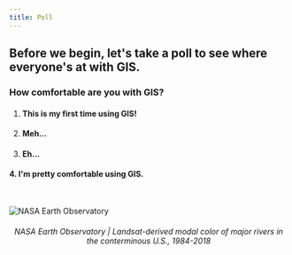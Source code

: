 ```yaml
---
title: Poll
---
```


## Before we begin, let's take a poll to see where everyone's at with GIS.

### How comfortable are you with GIS?

1. #### This is my first time using GIS!

2. #### Meh...

3. #### Eh...

#### 4. I'm pretty comfortable using GIS.

<br>

![NASA Earth Observatory](/arcgis-online/img/rivers_changing_colors.jpg)
<html> <center><h6>NASA Earth Observatory | Landsat-derived modal color of major rivers in the conterminous U.S., 1984-2018</h6></center> </html>
